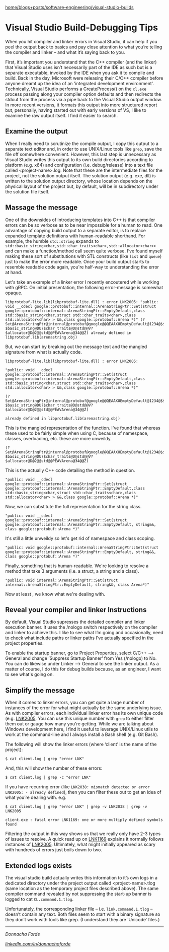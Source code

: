[home/](../../../)[blogs+posts/](../../)[software-engineering/](../)[visual-studio-builds](./visual-studio-build-output-tips)


# Visual Studio Build-Debugging Tips
When you hit compiler and linker errors in Visual Studio, it can help if you peel the output back to basics and pay close attention to what you’re telling the compiler and linker – and what it’s saying back to you. 

First, it’s important you understand that the C++ compiler (and the linker) that Visual Studio uses isn’t necessarily  part of the IDE as such but is a separate executable, invoked by the IDE when you ask it to compile and build. Back in the day, Microsoft were releasing their C/C++ compiler before anyone dreamt up the idea of an 'integrated development environment'. Technically, Visual Studio performs a CreateProcess() on the `cl.exe` process passing along your compiler option defaults and then redirects the stdout from the process via a pipe back to the Visual Studio output window. In more recent versions, it formats this output into more structured report but, personally, having started out with early versions of VS, I like to examine the raw output itself. I find it easier to search. 

## Examine the output
When I really need to scrutinize the compile output, I copy this output to a separate text editor and, in order to use UNIX/Linux tools like `grep`, save the file off somewhere convenient. However, this last step is unnecessary as Visual Studio writes this output to its own build directories according to platform (e.g. x64) and configuration (i.e. debug/release) into a text file called \<project-name>.log. Note that these are the intermediate files for the project, not the solution output itself. The solution output (e.g. exe, dll) is written to the solution output directory, whose location depends on the physical layout of the project but, by default, will be in subdirectory under the solution file itself. 


## Massage the message
One of the downsides of introducing templates into C++ is that compiler errors can be so verbose as to be near impossible for a human to read. One advantage of copying build output to a separate editor, is to replace expanded template definitions with human-readable shorthand. For example, the humble `std::string` expands to `std::basic_string<char,std::char_traits<char>,std::allocator<char>>` and can make a function/method call seem quite verbose. I’ve found myself making these sort of substitutions with STL constructs (like `list` and `queue`) just to make the error more readable. Once your build output starts to resemble readable code again, you're half-way to understanding the error at hand.

Let's take an example of a linker error I recently encoutered while working with gRPC. On initial presentation, the following error-message is somewhat opaque. 

````
libprotobuf-lite.lib(libprotobuf-lite.dll) : error LNK2005: "public: void __cdecl google::protobuf::internal::ArenaStringPtr::Set(struct google::protobuf::internal::ArenaStringPtr::EmptyDefault,class std::basic_string<char,struct std::char_traits<char>,class std::allocator<char> > &&,class google::protobuf::Arena *)" (?Set@ArenaStringPtr@internal@protobuf@google@@QEAAXUEmptyDefault@1234@$$QEAV?$basic_string@DU?$char_traits@D@std@@V?$allocator@D@2@@std@@PEAVArena@34@@Z) already defined in libprotobuf.lib(arenastring.obj)
````
But, we can start by breaking out the message text and the mangled signature from what is actually code. 
````
libprotobuf-lite.lib(libprotobuf-lite.dll) : error LNK2005: 

"public: void __cdecl google::protobuf::internal::ArenaStringPtr::Set(struct google::protobuf::internal::ArenaStringPtr::EmptyDefault,class std::basic_string<char,struct std::char_traits<char>,class std::allocator<char> > &&,class google::protobuf::Arena *)" 

(?Set@ArenaStringPtr@internal@protobuf@google@@QEAAXUEmptyDefault@1234@$$QEAV?$basic_string@DU?$char_traits@D@std@@V?$allocator@D@2@@std@@PEAVArena@34@@Z) 

already defined in libprotobuf.lib(arenastring.obj)
````

This is the mangled representation of the function. I've found that whereas these used to be fairly simple when using C, because of namespace, classes, overloading, etc. these are more unweildy. 
````
(?Set@ArenaStringPtr@internal@protobuf@google@@QEAAXUEmptyDefault@1234@$$QEAV?$basic_string@DU?$char_traits@D@std@@V?$allocator@D@2@@std@@PEAVArena@34@@Z) 
````

This is the actually C++ code detailing the method in question. 

````
"public: void __cdecl google::protobuf::internal::ArenaStringPtr::Set(struct google::protobuf::internal::ArenaStringPtr::EmptyDefault,class std::basic_string<char,struct std::char_traits<char>,class std::allocator<char> > &&,class google::protobuf::Arena *)" 
````

Now, we can substitute the full representation for the string class. 
````
"public: void __cdecl google::protobuf::internal::ArenaStringPtr::Set(struct google::protobuf::internal::ArenaStringPtr::EmptyDefault, string&&, class google::protobuf::Arena *)" 
````

It's still a little unweildy so let's get rid of namespace and class scoping. 
````
"public: void google::protobuf::internal::ArenaStringPtr::Set(struct google::protobuf::internal::ArenaStringPtr::EmptyDefault, string&&, class google::protobuf::Arena *)" 
````

Finally, something that is human-readable. We're looking to resolve a method that take 3 arguments (i.e. a struct, a string and a class). 

````
"public: void internal::ArenaStringPtr::Set(struct internal::ArenaStringPtr::EmptyDefault, string&&, class Arena*)" 
````

Now at least , we know what we're dealing with. 


## Reveal your compiler and linker Instructions
By default, Visual Studio supresses the detailed compiler and linker execution banner. It uses the /nologo switch respectively on the compiler and linker to achieve this. I like to see what I’m going and occasionally, need to check what include paths or linker paths I’ve actually specified in the project properties. 

To enable the startup banner, go to Project Properties, select C/C++ --> General and change ‘Suppress Startup Banner’ from Yes (/nologo) to No. 
You can do likewise under Linker --> General to see the linker output. As a matter of course, I do this for debug builds because, as an engineer, I want to see what's going on.


## Simplify the message 
When it comes to linker errors, you can get quite a large number of instances of the error for what might actually be the same underlying issue. As with compiler errors, each individual linker error has its own unique code (e.g. [LNK2005](https://docs.microsoft.com/en-us/cpp/error-messages/tool-errors/linker-tools-error-lnk2005). 
You can use this unique number with `grep` to either filter them out or gauge how many you're getting. 
While we are talking about Windows development here, I find it useful to leverage UNIX/Linux utils to work at the command-line and I always install a Bash shell (e.g. Git Bash). 

The following will show the linker errors (where ‘client’ is the name of the project):

```
$ cat client.log | grep "error LNK" 
```



And, this will show the number of these errors:

```
$ cat client.log | grep -c "error LNK"
```



If you have recurring error (like `LNK2038: mismatch detected or error LNK2005: - already defined`), then you can filter these out to get an idea of what you’re dealing with. 
e.g. 
```
$ cat client.log | grep "error LNK" | grep -v LNK2038 | grep -v LNK2005

client.exe : fatal error LNK1169: one or more multiply defined symbols found
```

Filtering the output in this way shows us that we really only have 2-3 types of issues to resolve. 
A quick read up on [LNK1169](https://docs.microsoft.com/en-us/cpp/error-messages/tool-errors/linker-tools-error-lnk1169) explains it normally follows instances of [LNK2005](https://docs.microsoft.com/en-us/cpp/error-messages/tool-errors/linker-tools-error-lnk2005).
Ultimately, what might initially appeared as scary with hundreds of errors just boils down to two. 

## Extended logs exists
The visual studio build actually writes this information to it’s own logs in a dedicated directory under the project output called \<project-name>.tlog (same location as the temporary project files described above). The same compiler command revealed by not suppressing the start-up banner is logged to cat `CL.command.1.tlog`.

Unfortunately, the corresponding linker file – i.e. `link.command.1.tlog` – doesn’t contain any text. Both files seem to start with a binary signature so they don’t work with tools like grep. (I understand they are ‘Unicode’ files.)


***
_Donnacha Forde_

_[linkedIn.com/in/donnachaforde](https://www.linkedin.com/in/donnachaforde)_



